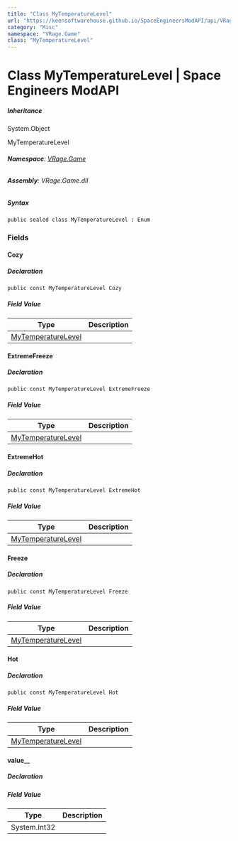 ```yaml
---
title: "Class MyTemperatureLevel"
url: "https://keensoftwarehouse.github.io/SpaceEngineersModAPI/api/VRage.Game.MyTemperatureLevel.html"
category: "Misc"
namespace: "VRage.Game"
class: "MyTemperatureLevel"
---
```


# Class MyTemperatureLevel | Space Engineers ModAPI

##### Inheritance

System.Object

MyTemperatureLevel

###### **Namespace**: [VRage.Game](https://keensoftwarehouse.github.io/SpaceEngineersModAPI/api/VRage.Game.html)

###### **Assembly**: VRage.Game.dll

##### Syntax

```
public sealed class MyTemperatureLevel : Enum
```

### Fields

#### Cozy

##### Declaration

```
public const MyTemperatureLevel Cozy
```

##### Field Value

| Type | Description |
| --- | --- |
| [MyTemperatureLevel](https://keensoftwarehouse.github.io/SpaceEngineersModAPI/api/VRage.Game.MyTemperatureLevel.html) |     |

#### ExtremeFreeze

##### Declaration

```
public const MyTemperatureLevel ExtremeFreeze
```

##### Field Value

| Type | Description |
| --- | --- |
| [MyTemperatureLevel](https://keensoftwarehouse.github.io/SpaceEngineersModAPI/api/VRage.Game.MyTemperatureLevel.html) |     |

#### ExtremeHot

##### Declaration

```
public const MyTemperatureLevel ExtremeHot
```

##### Field Value

| Type | Description |
| --- | --- |
| [MyTemperatureLevel](https://keensoftwarehouse.github.io/SpaceEngineersModAPI/api/VRage.Game.MyTemperatureLevel.html) |     |

#### Freeze

##### Declaration

```
public const MyTemperatureLevel Freeze
```

##### Field Value

| Type | Description |
| --- | --- |
| [MyTemperatureLevel](https://keensoftwarehouse.github.io/SpaceEngineersModAPI/api/VRage.Game.MyTemperatureLevel.html) |     |

#### Hot

##### Declaration

```
public const MyTemperatureLevel Hot
```

##### Field Value

| Type | Description |
| --- | --- |
| [MyTemperatureLevel](https://keensoftwarehouse.github.io/SpaceEngineersModAPI/api/VRage.Game.MyTemperatureLevel.html) |     |

#### value\_\_

##### Declaration

##### Field Value

| Type | Description |
| --- | --- |
| System.Int32 |     |